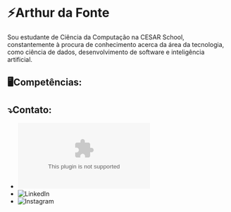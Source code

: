 # ⚡Arthur da Fonte

<p align="left"> 
  Sou estudante de Ciência da Computação na CESAR School, constantemente 
  à procura de conhecimento acerca da área da tecnologia, 
  como ciência de dados, desenvolvimento de software e inteligência artificial.
</p>

## 🖥Competências:



## ⤵️Contato:

* ![E-mail](arthur.fo2810@gmail.com)
* ![LinkedIn](www.linkedin.com/in/arthurdafontedeoliveira/)
* ![Instagram](https://www.instagram.com/arthurdfoliveira/)
